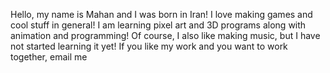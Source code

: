 Hello, my name is Mahan and I was born in Iran!
I love making games and cool stuff in general! I am learning pixel art and 3D programs along with animation and programming!
Of course, I also like making music, but I have not started learning it yet! If you like my work and you want to work together, email me

